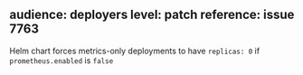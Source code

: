 audience: deployers
level: patch
reference: issue 7763
---

Helm chart forces metrics-only deployments to have `replicas: 0` if `prometheus.enabled` is `false`

